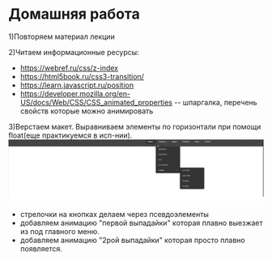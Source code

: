 ﻿# Домашняя работа


1)Повторяем материал лекции

2)Читаем информационные ресурсы:
 * https://webref.ru/css/z-index
 * https://html5book.ru/css3-transition/ 
 * https://learn.javascript.ru/position
 * https://developer.mozilla.org/en-US/docs/Web/CSS/CSS_animated_properties -- шпаргалка, перечень свойств которые можно анимировать

3)Верстаем макет. Выравниваем элементы по горизонтали при помощи float(еще практикуемся в исп-нии).
![Alt Text](menu.png)
  * стрелочки на кнопках делаем через псевдоэлементы
  * добавляем анимацию "первой выпадайки" которая плавно выезжает из под главного меню.
  * добавляем анимацию "2рой выпадайки" которая просто плавно появляется.
